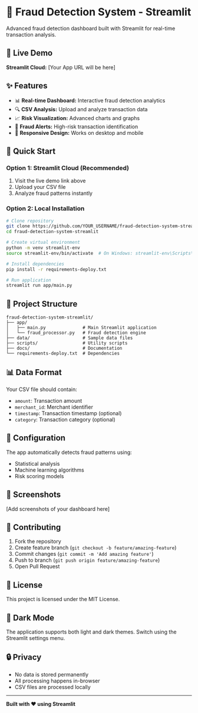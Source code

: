 # 🚨 Fraud Detection System - Streamlit

Advanced fraud detection dashboard built with Streamlit for real-time transaction analysis.

## 🚀 Live Demo

**Streamlit Cloud:** [Your App URL will be here]

## ✨ Features

- 📊 **Real-time Dashboard:** Interactive fraud detection analytics
- 🔍 **CSV Analysis:** Upload and analyze transaction data
- 📈 **Risk Visualization:** Advanced charts and graphs
- 🚨 **Fraud Alerts:** High-risk transaction identification
- 📱 **Responsive Design:** Works on desktop and mobile

## 🎯 Quick Start

### Option 1: Streamlit Cloud (Recommended)
1. Visit the live demo link above
2. Upload your CSV file
3. Analyze fraud patterns instantly

### Option 2: Local Installation
```bash
# Clone repository
git clone https://github.com/YOUR_USERNAME/fraud-detection-system-streamlit.git
cd fraud-detection-system-streamlit

# Create virtual environment
python -m venv streamlit-env
source streamlit-env/bin/activate  # On Windows: streamlit-env\Scripts\activate

# Install dependencies
pip install -r requirements-deploy.txt

# Run application
streamlit run app/main.py
```

## 📁 Project Structure

```
fraud-detection-system-streamlit/
├── app/
│   ├── main.py              # Main Streamlit application
│   └── fraud_processor.py   # Fraud detection engine
├── data/                    # Sample data files
├── scripts/                 # Utility scripts
├── docs/                    # Documentation
└── requirements-deploy.txt  # Dependencies
```

## 📊 Data Format

Your CSV file should contain:
- `amount`: Transaction amount
- `merchant_id`: Merchant identifier
- `timestamp`: Transaction timestamp (optional)
- `category`: Transaction category (optional)

## 🔧 Configuration

The app automatically detects fraud patterns using:
- Statistical analysis
- Machine learning algorithms
- Risk scoring models

## 🌟 Screenshots

[Add screenshots of your dashboard here]

## 🤝 Contributing

1. Fork the repository
2. Create feature branch (`git checkout -b feature/amazing-feature`)
3. Commit changes (`git commit -m 'Add amazing feature'`)
4. Push to branch (`git push origin feature/amazing-feature`)
5. Open Pull Request

## 📝 License

This project is licensed under the MIT License.

## 🎨 Dark Mode

The application supports both light and dark themes. Switch using the Streamlit settings menu.

## 🔒 Privacy

- No data is stored permanently
- All processing happens in-browser
- CSV files are processed locally

---

**Built with ❤️ using Streamlit**
